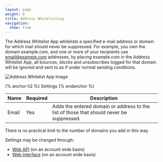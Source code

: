 ```yaml
---
layout: page
weight: 0
title: Address Whitelisting
navigation:
  show: true
---
```


The Address Whitelist App whitelists a specified e-mail address or domain for which mail should never be suppressed. For example, you own the domain example.com, and one or more of your recipients use email@example.com addresses, by placing example.com in the Address Whitelist App, all bounces, blocks and unsubscribes logged for that domain will be ignored and sent to as if under normal sending conditions.

![Address Whitelist App Image]({{root_url}}/images/address_whitelist.png "Address Whitelist")


{% anchor h2 %}
Settings 
{% endanchor %}

<table class="table table-bordered table-striped">
   <thead>
      <tr>
         <th>Name</th>
         <th>Required</th>
         <th>Description</th>
      </tr>
   </thead>
   <tbody>
      <tr>
         <td>Email</td>
         <td>Yes</td>
         <td>Adds the entered domain or address to the list of those that should never be suppressed.</td>
      </tr>
   </tbody>
</table>


There is no practical limit to the number of domains you add in this way.

Settings may be changed through:

-   [Web API]({{root_url}}/API_Reference/Web_API/filter_settings.html#-Address-Whitelist) (on an account wide basis)
-   [Web Interface](https://sendgrid.com/app) (on an account wide basis)

